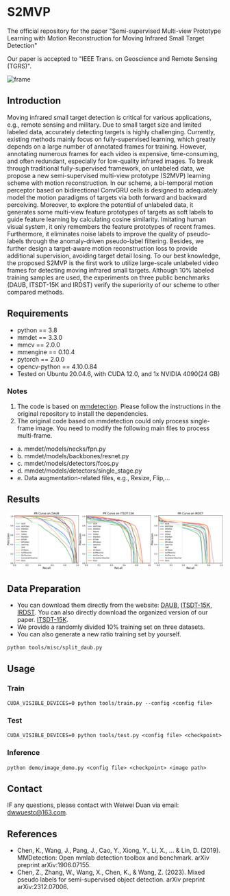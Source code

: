 # S2MVP
The official repository for the paper "Semi-supervised Multi-view Prototype  Learning with Motion Reconstruction for Moving Infrared Small Target Detection"

Our paper is accepted to "IEEE Trans. on Geoscience and Remote Sensing (TGRS)".


![frame](frame.png)

## Introduction
Moving infrared small target detection is critical for various applications, e.g., remote sensing and military. Due to small target size and limited labeled data, accurately detecting targets is highly challenging. Currently, existing methods mainly focus on fully-supervised learning, which greatly depends on a large number of annotated frames for training. However, annotating numerous frames for each video is expensive, time-consuming, and often redundant, especially for low-quality infrared images. To break through traditional fully-supervised framework, on unlabeled data, we propose a new semi-supervised multi-view prototype (S2MVP) learning scheme with motion reconstruction. In our scheme, a bi-temporal motion perceptor based on bidirectional ConvGRU cells is designed to adequately model the motion paradigms of targets via both forward and backward perceiving. Moreover, to explore the potential of unlabeled data, it generates some multi-view feature prototypes of targets as soft labels to guide feature learning by calculating cosine similarity. Imitating human visual system, it only remembers the feature prototypes of recent frames. Furthermore, it eliminates noise labels to improve the quality of pseudo-labels through the anomaly-driven pseudo-label filtering. Besides, we further design a target-aware motion reconstruction loss to provide additional supervision, avoiding target detail losing. To our best knowledge, the proposed S2MVP is the first work to utilize large-scale unlabeled video frames for detecting moving infrared small targets. Although 10\% labeled training samples are used, the experiments on three public benchmarks (DAUB, ITSDT-15K and IRDST) verify the superiority of our scheme to other compared methods.

## Requirements
- python == 3.8
- mmdet == 3.3.0
- mmcv == 2.0.0
- mmengine == 0.10.4
- pytorch == 2.0.0
- opencv-python == 4.10.0.84
- Tested on Ubuntu 20.04.6, with CUDA 12.0, and 1x NVIDIA 4090(24 GB)

### Notes
1. The code is based on [mmdetection](https://github.com/open-mmlab/mmdetection). Please follow the instructions in the original repository to install the dependencies.
2. The original code based on mmdetection could only process single-frame image. You need to modify the following main files to process multi-frame.
- a. mmdet/models/necks/fpn.py
- b. mmdet/models/backbones/resnet.py
- c. mmdet/models/detectors/fcos.py
- d. mmdet/models/detectors/single_stage.py
- e. Data augmentation-related files, e.g., Resize, Flip,… 

## Results
![pr](pr.png)

## Data Preparation
- You can download them directly from the website: [DAUB](https://www.scidb.cn/en/detail?dataSetId=720626420933459968), [ITSDT-15K](https://www.scidb.cn/en/detail?dataSetId=de971a1898774dc5921b68793817916e&dataSetType=journal), [IRDST](https://xzbai.buaa.edu.cn/datasets.html). You can also directly download the organized version of our paper. [ITSDT-15K](https://drive.google.com/file/d/1nnlXK0QCoFqToOL-7WdRQCZfbGJvHLh2/view?usp=sharing). 
- We provide a randomly divided 10% training set on three datasets.
- You can also generate a new ratio training set by yourself.
```
python tools/misc/split_daub.py
```

## Usage

### Train
```
CUDA_VISIBLE_DEVICES=0 python tools/train.py --config <config file> 
```
### Test
```
CUDA_VISIBLE_DEVICES=0 python tools/test.py <config file> <checkpoint>
```
### Inference
```
python demo/image_demo.py <config file> <checkpoint> <image path>
```
## Contact
IF any questions, please contact with Weiwei Duan via email: [dwwuestc@163.com]().
## References
- Chen, K., Wang, J., Pang, J., Cao, Y., Xiong, Y., Li, X., ... & Lin, D. (2019). MMDetection: Open mmlab detection toolbox and benchmark. arXiv preprint arXiv:1906.07155.
- Chen, Z., Zhang, W., Wang, X., Chen, K., & Wang, Z. (2023). Mixed pseudo labels for semi-supervised object detection. arXiv preprint arXiv:2312.07006.


